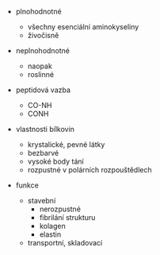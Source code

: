 - plnohodnotné
  - všechny esenciální aminokyseliny
  - živočisně
- neplnohodnotné
  - naopak
  - roslinné
- peptidová vazba

  - CO-NH
  - CONH

- vlastnosti bílkovin

  - krystalické, pevné látky
  - bezbarvé
  - vysoké body tání
  - rozpustné v polárních rozpouštědlech

- funkce
  - stavební
    - nerozpustné
    - fibrilání strukturu
    - kolagen
    - elastin
  - transportní, skladovací
